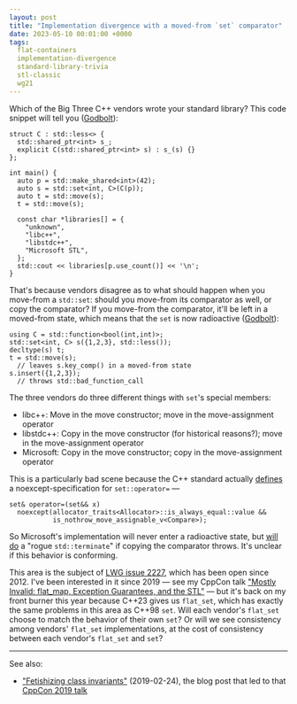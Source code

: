 ```yaml
---
layout: post
title: "Implementation divergence with a moved-from `set` comparator"
date: 2023-05-10 00:01:00 +0000
tags:
  flat-containers
  implementation-divergence
  standard-library-trivia
  stl-classic
  wg21
---
```


Which of the Big Three C++ vendors wrote your standard library?
This code snippet will tell you ([Godbolt](https://godbolt.org/z/qsnsrEnfa)):

    struct C : std::less<> {
      std::shared_ptr<int> s_;
      explicit C(std::shared_ptr<int> s) : s_(s) {}
    };

    int main() {
      auto p = std::make_shared<int>(42);
      auto s = std::set<int, C>(C(p));
      auto t = std::move(s);
      t = std::move(s);

      const char *libraries[] = {
        "unknown",
        "libc++",
        "libstdc++",
        "Microsoft STL",
      };
      std::cout << libraries[p.use_count()] << '\n';
    }

That's because vendors disagree as to what should happen when you move-from
a `std::set`: should you move-from its comparator as well, or copy the comparator?
If you move-from the comparator, it'll be left in a moved-from state, which means
that the `set` is now radioactive ([Godbolt](https://godbolt.org/z/nMqeM5Y98)):

    using C = std::function<bool(int,int)>;
    std::set<int, C> s({1,2,3}, std::less());
    decltype(s) t;
    t = std::move(s);
      // leaves s.key_comp() in a moved-from state
    s.insert({1,2,3});
      // throws std::bad_function_call

The three vendors do three different things with `set`'s special members:

- libc++: Move in the move constructor; move in the move-assignment operator
- libstdc++: Copy in the move constructor (for historical reasons?); move in the move-assignment operator
- Microsoft: Copy in the move constructor; copy in the move-assignment operator

This is a particularly bad scene because the C++ standard actually [defines](https://eel.is/c++draft/set)
a noexcept-specification for `set::operator=` —

    set& operator=(set&& x)
      noexcept(allocator_traits<Allocator>::is_always_equal::value &&
               is_nothrow_move_assignable_v<Compare>);

So Microsoft's implementation will never enter a radioactive state,
but [will do](https://godbolt.org/z/aoK76TYEx) a "rogue `std::terminate`"
if copying the comparator throws. It's unclear if this behavior is conforming.

This area is the subject of [LWG issue 2227](https://wg21.link/lwg2227), which has been
open since 2012. I've been interested in it since 2019 — see my CppCon talk
["Mostly Invalid: flat_map, Exception Guarantees, and the STL"](https://www.youtube.com/watch?v=b9ZYM0d6htg) —
but it's back on my front burner this year because C++23 gives us `flat_set`, which has exactly
the same problems in this area as C++98 `set`. Will each vendor's `flat_set` choose to match the
behavior of their own `set`? Or will we see consistency among vendors' `flat_set` implementations,
at the cost of consistency between each vendor's `flat_set` and `set`?

----

See also:

* ["Fetishizing class invariants"](/blog/2019/02/24/container-adaptor-invariants/) (2019-02-24),
    the blog post that led to that [CppCon 2019 talk](https://www.youtube.com/watch?v=b9ZYM0d6htg)
